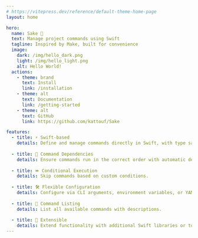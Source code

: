 ```yaml
---
# https://vitepress.dev/reference/default-theme-home-page
layout: home

hero:
  name: Sake 🍶
  text: Manage project commands using Swift
  tagline: Inspired by Make, built for convenience
  image:
    dark: /img/hello_dark.png
    light: /img/hello_light.png
    alt: Hello World!
  actions:
    - theme: brand
      text: Install
      link: /installation
    - theme: alt
      text: Documentation
      link: /getting-started
    - theme: alt
      text: GitHub
      link: https://github.com/kattouf/Sake

features:
  - title: ⚡ Swift-based
    details: Define and manage commands directly in Swift, with type safety and autocompletion.
    
  - title: 🔗 Command Dependencies
    details: Ensure commands run in the correct order with automatic dependency handling.
    
  - title: ⏩ Conditional Execution
    details: Skip commands based on custom conditions.
    
  - title: 🛠️ Flexible Configuration
    details: Configure via CLI arguments, environment variables, or YAML files.
    
  - title: 📜 Command Listing
    details: List all available commands with descriptions.
    
  - title: 🔌 Extensible
    details: Extend functionality with additional Swift libraries or tools.
---
```


